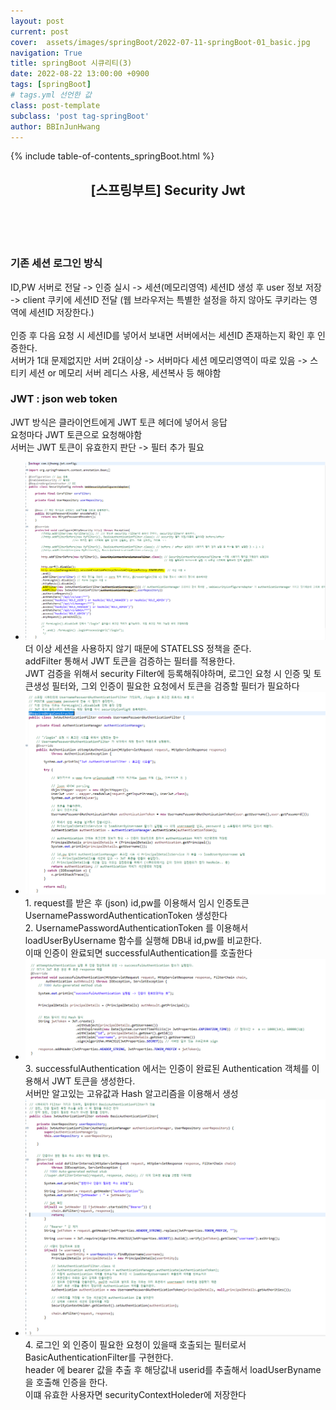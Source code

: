```yaml
---
layout: post
current: post
cover:  assets/images/springBoot/2022-07-11-springBoot-01_basic.jpg
navigation: True
title: springBoot 시큐리티(3)
date: 2022-08-22 13:00:00 +0900
tags: [springBoot]  
# tags.yml 선언한 값
class: post-template
subclass: 'post tag-springBoot'
author: BBInJunHwang
---
```


{% include table-of-contents_springBoot.html %}
<!-- <div>
<br>
<h2>[스프링부트] Security Jwt </h2><br>

<p align = "justify">
<font size=3>
기존 세션 로그인 방식은<br>  
ID,PW 서버로 전달 -> 인증 실시 -> 세션(메모리영역) 세션ID 생성 후 user 정보 저장 -> client 쿠키에 세션ID 전달 <br>
(웹 브라우저는 특별한 설정을 하지 않아도 쿠키라는 영역에 세션ID 저장한다.)<br>

인증 후 다음 요청 시 세션ID를 넣어서 보내면 서버에서는 세션ID 존재하는지 확인 후 인증한다.<br>
서버가 1대 문제없지만 서버 2대이상 -> 서버마다 세션 메모리영역이 따로 있음 -> 스티키 세션 or 메모리 서버 레디스 사용, 세션복사 등 해야함 <br>


JWT : json web token <br>

JWT 방식은 클라이언트에게 JWT 토큰 헤더에 넣어서 응답 <br>
요청마다 JWT 토큰으로 요청해야함<br>
서버는 JWT 토큰이 유효한지 판단 -> 필터 추가 필요 <br>

SecurityConfig 설정에서 기존 세션방식과 달리 JWT 토큰을 위해서 설정을 변경해준다. <br>

더 이상 세션을 사용하지 않기 때문에 STATELSS 정책을 준다.<br>
addFilter 통해서 JWT 토큰을 검증하는 필터를 적용한다. <br>
JWT 검증을 위해서 security Filter에 등록해줘야하며, 로그인 요청 시 인증 및 토큰생성 필터와, 그외 인증이 필요한 요청에서 토큰을 검증할 필터가 필요하다<br>

<img style="margin-left:0; margin-bottom: 25px;border: 2px outset gray; border-radius:10px;" data-action="zoom" src='{{ "/assets/images/springBoot/springBoot05/ch05_security_config01.PNG" | relative_url }}' alt='absolute'>



로그인 요청 시 동작하는 필터이며, UsernamePasswordAuthenticationFilter 로 구현되어져 있다.

1. request를 받은 후 (json) id,pw를 이용해서 임시 인증토큰 UsernamePasswordAuthenticationToken 생성한다<br>

2. UsernamePasswordAuthenticationToken 를 이용해서 loadUserByUsername 함수를 실행해 DB내 id,pw를 비교한다.
이때 인증이 완료되면 successfulAuthentication를 호출한다.<br>
<img style="margin-left:0; margin-bottom: 25px;border: 2px outset gray; border-radius:10px;" data-action="zoom" src='{{ "/assets/images/springBoot/springBoot05/ch05_security_filter01.PNG" | relative_url }}' alt='absolute'>

3. successfulAuthentication 에서는 인증이 완료된 Authentication 객체를 이용해서 JWT 토큰을 생성한다.
서버만 알고있는 고유값과 Hash 알고리즘을 이용해서 생성<br>
<img style="margin-left:0; margin-bottom: 25px;border: 2px outset gray; border-radius:10px;" data-action="zoom" src='{{ "/assets/images/springBoot/springBoot05/ch05_security_jwt01.PNG" | relative_url }}' alt='absolute'>

4. 로그인 외 인증이 필요한 요청이 있을때 호출되는 필터로서 BasicAuthenticationFilter를 구현한다.
header 에 bearer 값을 추출 후 해당값내 userid를 추출해서 loadUserByname을 호출해 인증을 한다.<br>
이떄 유효한 사용자면 securityContextHoleder에 저장한다<br>
<img style="margin-left:0; margin-bottom: 25px;border: 2px outset gray; border-radius:10px;" data-action="zoom" src='{{ "/assets/images/springBoot/springBoot05/ch05_security_filter02.PNG" | relative_url }}' alt='absolute'>



</font>
</p>
</div> -->







<div>
    <header>
      <h2 class="title">[스프링부트] Security Jwt</h2><br>
    </header>
    <div>
      <h3 class="subTitle">기존 세션 로그인 방식</h3>
      <span>ID,PW 서버로 전달 -> 인증 실시 -> 세션(메모리영역) 세션ID 생성 후 user 정보 저장<br>
           -> client 쿠키에 세션ID 전달 (웹 브라우저는 특별한 설정을 하지 않아도 쿠키라는 영역에 세션ID 저장한다.)<br><br>
            인증 후 다음 요청 시 세션ID를 넣어서 보내면 서버에서는 세션ID 존재하는지 확인 후 인증한다.<br>
            서버가 1대 문제없지만 서버 2대이상 -> 서버마다 세션 메모리영역이 따로 있음 -> 스티키 세션 or 메모리 서버 레디스 사용, 세션복사 등 해야함 <br></span>
      <h3 class="subTitle">JWT : json web token </h3>
      <span>JWT 방식은 클라이언트에게 JWT 토큰 헤더에 넣어서 응답 <br>
            요청마다 JWT 토큰으로 요청해야함<br>
            서버는 JWT 토큰이 유효한지 판단 -> 필터 추가 필요 <br></span>
    </div>
    <div class="listWrapper">
      <!-- <span style="font-size: 20px;"></span> -->
      <ul class="imageList">
        <li>
          <div class="area">
            <img data-action="zoom" src="/assets/images/springBoot/springBoot05/ch05_security_config01.PNG" alt='absolute'>
            <div>
              <span>더 이상 세션을 사용하지 않기 때문에 STATELSS 정책을 준다.<br>
                    addFilter 통해서 JWT 토큰을 검증하는 필터를 적용한다. <br>
                    JWT 검증을 위해서 security Filter에 등록해줘야하며, 로그인 요청 시 인증 및 토큰생성 필터와, 그외 인증이 필요한 요청에서 토큰을 검증할 필터가 필요하다<br>
                    </span>
            </div>
          </div>
        </li>
        <li>
          <div class="area">
            <img data-action="zoom" src="/assets/images/springBoot/springBoot05/ch05_security_filter01.PNG" alt='absolute'>
            <div>
              <span>1. request를 받은 후 (json) id,pw를 이용해서 임시 인증토큰 UsernamePasswordAuthenticationToken 생성한다<br>
                    2. UsernamePasswordAuthenticationToken 를 이용해서 loadUserByUsername 함수를 실행해 DB내 id,pw를 비교한다.<br>
                    이때 인증이 완료되면 successfulAuthentication를 호출한다</span>
            </div>
          </div>
        </li>
        <li>
          <div class="area">
            <img data-action="zoom" src="/assets/images/springBoot/springBoot05/ch05_security_jwt01.PNG" alt='absolute'>
            <div>
              <span>3. successfulAuthentication 에서는 인증이 완료된 Authentication 객체를 이용해서 JWT 토큰을 생성한다.<br>
                    서버만 알고있는 고유값과 Hash 알고리즘을 이용해서 생성<br></span>
            </div>
          </div>
        </li>
        <li>
          <div class="area">
            <img data-action="zoom" src="/assets/images/springBoot/springBoot05/ch05_security_filter02.PNG" alt='absolute'>
            <div>
              <span>4. 로그인 외 인증이 필요한 요청이 있을때 호출되는 필터로서 BasicAuthenticationFilter를 구현한다.<br>
                    header 에 bearer 값을 추출 후 해당값내 userid를 추출해서 loadUserByname을 호출해 인증을 한다.<br>
                    이떄 유효한 사용자면 securityContextHoleder에 저장한다</span>
            </div>
          </div>
        </li>
      </ul>
    </div>
  </div> 